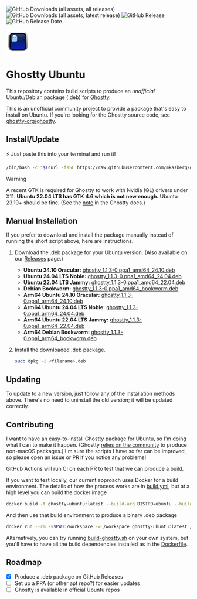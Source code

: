 
![GitHub Downloads (all assets, all releases)](https://img.shields.io/github/downloads/mkasberg/ghostty-ubuntu/total)
![GitHub Downloads (all assets, latest release)](https://img.shields.io/github/downloads/mkasberg/ghostty-ubuntu/latest/total)
![GitHub Release](https://img.shields.io/github/v/release/mkasberg/ghostty-ubuntu)
![GitHub Release Date](https://img.shields.io/github/release-date/mkasberg/ghostty-ubuntu)

![Ghostty Logo](ghostty-logo.png)

# Ghostty Ubuntu

This repository contains build scripts to produce an _unofficial_ Ubuntu/Debian
package (.deb) for [Ghostty](https://ghostty.org).

This is an unofficial community project to provide a package that's easy to
install on Ubuntu. If you're looking for the Ghostty source code, see
[ghostty-org/ghostty](https://github.com/ghostty-org/ghostty).

## Install/Update

:zap: Just paste this into your terminal and run it!

```sh
/bin/bash -c "$(curl -fsSL https://raw.githubusercontent.com/mkasberg/ghostty-ubuntu/HEAD/install.sh)"
```

> [!WARNING]
> A recent GTK is required for Ghostty to work with Nvidia (GL) drivers under
> X11. **Ubuntu 22.04 LTS has GTK 4.6 which is not new enough.** Ubuntu 23.10+ should be fine. (See the
> [note](https://ghostty.org/docs/install/build#debian-and-ubuntu) in the
> Ghostty docs.)

## Manual Installation

If you prefer to download and install the package manually instead of running the short script above, here are instructions.

1. Download the .deb package for your Ubuntu version. (Also available on our [Releases](https://github.com/mkasberg/ghostty-ubuntu/releases) page.)
   - **Ubuntu 24.10 Oracular:** [ghostty_1.1.3-0.ppa1_amd64_24.10.deb](https://github.com/mkasberg/ghostty-ubuntu/releases/download/1.1.3-0-ppa1/ghostty_1.1.3-0.ppa1_amd64_24.10.deb)
   - **Ubuntu 24.04 LTS Noble:** [ghostty_1.1.3-0.ppa1_amd64_24.04.deb](https://github.com/mkasberg/ghostty-ubuntu/releases/download/1.1.3-0-ppa1/ghostty_1.1.3-0.ppa1_amd64_24.04.deb)
   - **Ubuntu 22.04 LTS Jammy:** [ghostty_1.1.3-0.ppa1_amd64_22.04.deb](https://github.com/mkasberg/ghostty-ubuntu/releases/download/1.1.3-0-ppa1/ghostty_1.1.3-0.ppa1_amd64_22.04.deb)
   - **Debian Bookworm:** [ghostty_1.1.3-0.ppa1_amd64_bookworm.deb](https://github.com/mkasberg/ghostty-ubuntu/releases/download/1.1.3-0-ppa1/ghostty_1.1.3-0.ppa1_amd64_bookworm.deb)
   - **Arm64 Ubuntu 24.10 Oracular:** [ghostty_1.1.3-0.ppa1_arm64_24.10.deb](https://github.com/mkasberg/ghostty-ubuntu/releases/download/1.1.3-0-ppa1/ghostty_1.1.3-0.ppa1_arm64_24.10.deb)
   - **Arm64 Ubuntu 24.04 LTS Noble:** [ghostty_1.1.3-0.ppa1_arm64_24.04.deb](https://github.com/mkasberg/ghostty-ubuntu/releases/download/1.1.3-0-ppa1/ghostty_1.1.3-0.ppa1_arm64_24.04.deb)
   - **Arm64 Ubuntu 22.04 LTS Jammy:** [ghostty_1.1.3-0.ppa1_arm64_22.04.deb](https://github.com/mkasberg/ghostty-ubuntu/releases/download/1.1.3-0-ppa1/ghostty_1.1.3-0.ppa1_arm64_22.04.deb)
   - **Arm64 Debian Bookworm:** [ghostty_1.1.3-0.ppa1_arm64_bookworm.deb](https://github.com/mkasberg/ghostty-ubuntu/releases/download/1.1.3-0-ppa1/ghostty_1.1.3-0.ppa1_arm64_bookworm.deb)
2. Install the downloaded .deb package.

   ```sh
   sudo dpkg -i <filename>.deb
   ```
## Updating

To update to a new version, just follow any of the installation methods above. There's no need to uninstall the old version; it will be updated correctly.

## Contributing

I want to have an easy-to-install Ghostty package for Ubuntu, so I'm doing what
I can to make it happen. (Ghostty [relies on the
community](https://ghostty.org/docs/install/binary) to produce non-macOS
packages.) I'm sure the scripts I have so far can be improved, so please open an
issue or PR if you notice any problems!

GitHub Actions will run CI on each PR to test that we can produce a build.

If you want to test locally, our current approach uses Docker for a build
environment. The details of how the process works are in
[build.yml](.github/workflows//build.yml), but at a high level you can build the
docker image

```bash
docker build -t ghostty-ubuntu:latest --build-arg DISTRO=ubuntu --build-arg DISTRO_VERSION=24.10 .
```

And then use that build environment to produce a binary .deb package

```bash
docker run --rm -v$PWD:/workspace -w /workspace ghostty-ubuntu:latest /bin/bash build-ghostty.sh
```

Alternatively, you can try running [build-ghostty.sh](build-ghostty.sh) on your
own system, but you'll have to have all the build dependencies installed as in
the [Dockerfile](Dockerfile).

## Roadmap

- [x] Produce a .deb package on GitHub Releases
- [ ] Set up a PPA (or other apt repo?) for easier updates
- [ ] Ghostty is available in official Ubuntu repos
